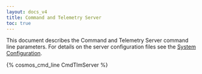 ```yaml
---
layout: docs_v4
title: Command and Telemetry Server
toc: true
---
```


This document describes the Command and Telemetry Server command line parameters. For details on the server configuration files see the [System Configuration](/docs/system/).

{% cosmos_cmd_line CmdTlmServer %}
